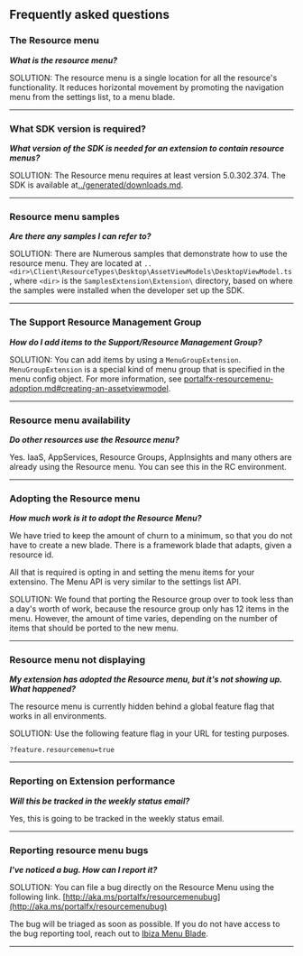 
<a name="frequently-asked-questions"></a>
## Frequently asked questions

<!-- TODO:  FAQ Format is ###Link, ***title***, Description, Solution, 3 Asterisks -->

<a name="frequently-asked-questions-the-resource-menu"></a>
### The Resource menu

***What is the resource menu?***

SOLUTION:  The resource menu is a single location for all the resource's functionality. It reduces horizontal movement by promoting the navigation menu from the settings list, to a menu blade.

* * *

<a name="frequently-asked-questions-what-sdk-version-is-required"></a>
### What SDK version is required?

***What version of the SDK is needed for an extension to contain resource menus?***

SOLUTION: The Resource menu requires at least version 5.0.302.374. The SDK is available at[../generated/downloads.md](../generated/downloads.md).

* * * 

<a name="frequently-asked-questions-resource-menu-samples"></a>
### Resource menu samples

***Are there any samples I can refer to?***

SOLUTION: There are Numerous samples that demonstrate how to use the resource menu.  They are located at `..<dir>\Client\ResourceTypes\Desktop\AssetViewModels\DesktopViewModel.ts`, where `<dir>` is the `SamplesExtension\Extension\` directory, based on where the samples were installed when the developer set up the SDK. 

* * *

<a name="frequently-asked-questions-the-support-resource-management-group"></a>
### The Support Resource Management Group

***How do I add items to the Support/Resource Management Group?***

SOLUTION:  You can add items by using a `MenuGroupExtension`. `MenuGroupExtension` is a special kind of menu group that is  specified in the menu config object.  For more information, see  [portalfx-resourcemenu-adoption.md#creating-an-assetviewmodel](portalfx-resourcemenu-adoption.md#creating-an-assetviewmodel).

* * * 

<a name="frequently-asked-questions-resource-menu-availability"></a>
### Resource menu availability

***Do other resources use the Resource menu?***

Yes. IaaS, AppServices, Resource Groups, AppInsights and many others are already using the Resource menu. 
You can see this in the RC environment.

* * *

<a name="frequently-asked-questions-adopting-the-resource-menu"></a>
### Adopting the Resource menu

***How much work is it to adopt the Resource Menu?***

We have tried to keep the amount of churn to a minimum, so that you do not have to create a new blade.  There is a  framework blade that adapts, given a resource id.

All that is required is opting in and setting the menu items for your extensino. The Menu API is very similar to the settings list API.

SOLUTION:  We found that porting the Resource group over to 
took less than a day's worth of work, because the resource group only has 12 items in the menu.  However, the amount of time varies, depending on the number of items that should be ported to the new menu.

* * *

<a name="frequently-asked-questions-resource-menu-not-displaying"></a>
### Resource menu not displaying

***My extension has adopted the Resource menu, but it's not showing up.  What happened?***

The resource menu is currently hidden behind a global feature flag that works in all environments.

<!-- TODO: Determine whether this is already turned on.  
, this will be turned on publically once we have majority adoption.
-->

SOLUTION: Use the following feature flag in your URL for testing purposes.

```
?feature.resourcemenu=true
```

* * *

<a name="frequently-asked-questions-reporting-on-extension-performance"></a>
### Reporting on Extension performance

***Will this be tracked in the weekly status email?***

Yes, this is going to be tracked in the weekly status email.

* * *

<a name="frequently-asked-questions-reporting-resource-menu-bugs"></a>
### Reporting resource menu bugs

***I've noticed a bug. How can I report it?***

SOLUTION:  You can file a bug directly on the Resource Menu using the following link. 
[http://aka.ms/portalfx/resourcemenubug](http://aka.ms/portalfx/resourcemenubug)

The bug will be triaged as soon as possible. If you do not have access to the bug reporting tool, reach out to <a href="mailto:ibiza-menu-blade@microsoft.com?subject=Resource menu bug">Ibiza Menu Blade</a>.

* * *